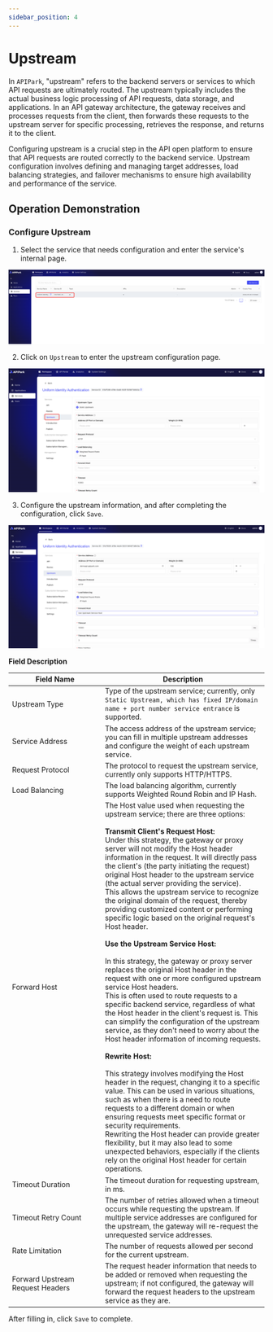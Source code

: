 ```yaml
---
sidebar_position: 4
---
```


# Upstream

In `APIPark`, "upstream" refers to the backend servers or services to which API requests are ultimately routed. The upstream typically includes the actual business logic processing of API requests, data storage, and applications. In an API gateway architecture, the gateway receives and processes requests from the client, then forwards these requests to the upstream server for specific processing, retrieves the response, and returns it to the client.

Configuring upstream is a crucial step in the API open platform to ensure that API requests are routed correctly to the backend service. Upstream configuration involves defining and managing target addresses, load balancing strategies, and failover mechanisms to ensure high availability and performance of the service.

## Operation Demonstration
### Configure Upstream

1. Select the service that needs configuration and enter the service's internal page.

![](../../quick/provider/images/2024-09-08/30415699670c5235f8b4b9d682d6b1b4e6ecd26624cb658ef283b08487bbd197.png)  

2. Click on `Upstream` to enter the upstream configuration page.

![](../../quick/provider/images/2024-09-08/0132f7c24b13ffbb9eff25b1c095568ac3f1fb6b5e1273676909c31fe9d9c93b.png)  

3. Configure the upstream information, and after completing the configuration, click `Save`.

![](../../quick/provider/images/2024-09-08/698c2a0f563eeeb99ef334aeb9e55eef518dfc2dcdc86647e793eebdc295a650.png)  

**Field Description**

<table><thead><tr><th width="169">Field Name</th><th>Description</th></tr></thead><tbody><tr><td>Upstream Type</td><td>Type of the upstream service; currently, only <code>Static Upstream, which has fixed IP/domain name + port number service entrance</code> is supported.</td></tr><tr><td>Service Address</td><td>The access address of the upstream service; you can fill in multiple upstream addresses and configure the weight of each upstream service.</td></tr><tr><td>Request Protocol</td><td>The protocol to request the upstream service, currently only supports HTTP/HTTPS.</td></tr><tr><td>Load Balancing</td><td>The load balancing algorithm, currently supports Weighted Round Robin and IP Hash.</td></tr><tr><td>Forward Host</td><td>The Host value used when requesting the upstream service; there are three options:<br/><br/><b>Transmit Client's Request Host:</b><br/>Under this strategy, the gateway or proxy server will not modify the Host header information in the request. It will directly pass the client's (the party initiating the request) original Host header to the upstream service (the actual server providing the service). <br/>This allows the upstream service to recognize the original domain of the request, thereby providing customized content or performing specific logic based on the original request's Host header.<br/><br/><b>Use the Upstream Service Host:</b><br/><br/>In this strategy, the gateway or proxy server replaces the original Host header in the request with one or more configured upstream service Host headers. <br/>This is often used to route requests to a specific backend service, regardless of what the Host header in the client's request is. This can simplify the configuration of the upstream service, as they don't need to worry about the Host header information of incoming requests.<br/><br/><b>Rewrite Host:</b><br/><br/>This strategy involves modifying the Host header in the request, changing it to a specific value. This can be used in various situations, such as when there is a need to route requests to a different domain or when ensuring requests meet specific format or security requirements. <br/>Rewriting the Host header can provide greater flexibility, but it may also lead to some unexpected behaviors, especially if the clients rely on the original Host header for certain operations.</td></tr><tr><td>Timeout Duration</td><td>The timeout duration for requesting upstream, in ms.</td></tr><tr><td>Timeout Retry Count</td><td>The number of retries allowed when a timeout occurs while requesting the upstream. If multiple service addresses are configured for the upstream, the gateway will re-request the unrequested service addresses.</td></tr><tr><td>Rate Limitation</td><td>The number of requests allowed per second for the current upstream.</td></tr><tr><td>Forward Upstream Request Headers</td><td>The request header information that needs to be added or removed when requesting the upstream; if not configured, the gateway will forward the request headers to the upstream service as they are.</td></tr></tbody></table>

After filling in, click `Save` to complete.